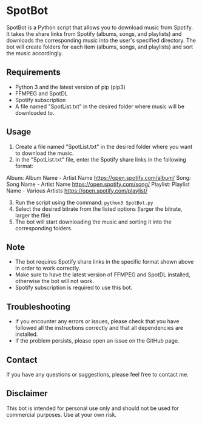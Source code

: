 # SpotBot

SpotBot is a Python script that allows you to download music from Spotify. It takes the share links from Spotify (albums, songs, and playlists) and downloads the corresponding music into the user's specified directory. The bot will create folders for each item (albums, songs, and playlists) and sort the music accordingly.

## Requirements
- Python 3 and the latest version of pip (pip3)
- FFMPEG and SpotDL
- Spotify subscription
- A file named "SpotList.txt" in the desired folder where music will be downloaded to.

## Usage
1. Create a file named "SpotList.txt" in the desired folder where you want to download the music.
2. In the "SpotList.txt" file, enter the Spotify share links in the following format:

Album: Album Name - Artist Name
https://open.spotify.com/album/
Song: Song Name - Artist Name
https://open.spotify.com/song/
Playlist: Playlist Name - Various Artists
https://open.spotify.com/playlist/

3. Run the script using the command: `python3 SpotBot.py`
4. Select the desired bitrate from the listed options (larger the bitrate, larger the file)
5. The bot will start downloading the music and sorting it into the corresponding folders.

## Note
- The bot requires Spotify share links in the specific format shown above in order to work correctly.
- Make sure to have the latest version of FFMPEG and SpotDL installed, otherwise the bot will not work.
- Spotify subscription is required to use this bot.

## Troubleshooting
- If you encounter any errors or issues, please check that you have followed all the instructions correctly and that all dependencies are installed.
- If the problem persists, please open an issue on the GitHub page.

## Contact
If you have any questions or suggestions, please feel free to contact me.

## Disclaimer
This bot is intended for personal use only and should not be used for commercial purposes. Use at your own risk.
